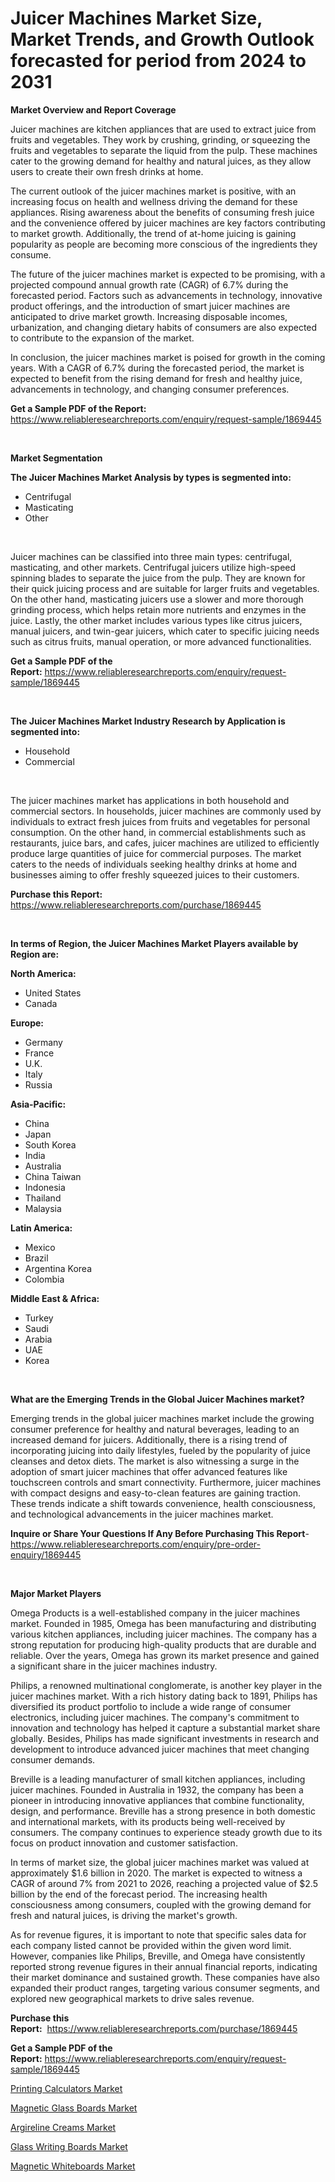 <p><h1>Juicer Machines Market Size, Market Trends, and Growth Outlook forecasted for period from 2024 to 2031</h1></p><p><strong>Market Overview and Report Coverage</strong></p>
<p><p>Juicer machines are kitchen appliances that are used to extract juice from fruits and vegetables. They work by crushing, grinding, or squeezing the fruits and vegetables to separate the liquid from the pulp. These machines cater to the growing demand for healthy and natural juices, as they allow users to create their own fresh drinks at home.</p><p>The current outlook of the juicer machines market is positive, with an increasing focus on health and wellness driving the demand for these appliances. Rising awareness about the benefits of consuming fresh juice and the convenience offered by juicer machines are key factors contributing to market growth. Additionally, the trend of at-home juicing is gaining popularity as people are becoming more conscious of the ingredients they consume.</p><p>The future of the juicer machines market is expected to be promising, with a projected compound annual growth rate (CAGR) of 6.7% during the forecasted period. Factors such as advancements in technology, innovative product offerings, and the introduction of smart juicer machines are anticipated to drive market growth. Increasing disposable incomes, urbanization, and changing dietary habits of consumers are also expected to contribute to the expansion of the market.</p><p>In conclusion, the juicer machines market is poised for growth in the coming years. With a CAGR of 6.7% during the forecasted period, the market is expected to benefit from the rising demand for fresh and healthy juice, advancements in technology, and changing consumer preferences.</p></p>
<p><strong>Get a Sample PDF of the Report:</strong> <a href="https://www.reliableresearchreports.com/enquiry/request-sample/1869445">https://www.reliableresearchreports.com/enquiry/request-sample/1869445</a></p>
<p>&nbsp;</p>
<p><strong>Market Segmentation</strong></p>
<p><strong>The Juicer Machines Market Analysis by types is segmented into:</strong></p>
<p><ul><li>Centrifugal</li><li>Masticating</li><li>Other</li></ul></p>
<p>&nbsp;</p>
<p><p>Juicer machines can be classified into three main types: centrifugal, masticating, and other markets. Centrifugal juicers utilize high-speed spinning blades to separate the juice from the pulp. They are known for their quick juicing process and are suitable for larger fruits and vegetables. On the other hand, masticating juicers use a slower and more thorough grinding process, which helps retain more nutrients and enzymes in the juice. Lastly, the other market includes various types like citrus juicers, manual juicers, and twin-gear juicers, which cater to specific juicing needs such as citrus fruits, manual operation, or more advanced functionalities.</p></p>
<p><strong>Get a Sample PDF of the Report:</strong>&nbsp;<a href="https://www.reliableresearchreports.com/enquiry/request-sample/1869445">https://www.reliableresearchreports.com/enquiry/request-sample/1869445</a></p>
<p>&nbsp;</p>
<p><strong>The Juicer Machines Market Industry Research by Application is segmented into:</strong></p>
<p><ul><li>Household</li><li>Commercial</li></ul></p>
<p>&nbsp;</p>
<p><p>The juicer machines market has applications in both household and commercial sectors. In households, juicer machines are commonly used by individuals to extract fresh juices from fruits and vegetables for personal consumption. On the other hand, in commercial establishments such as restaurants, juice bars, and cafes, juicer machines are utilized to efficiently produce large quantities of juice for commercial purposes. The market caters to the needs of individuals seeking healthy drinks at home and businesses aiming to offer freshly squeezed juices to their customers.</p></p>
<p><strong>Purchase this Report:</strong>&nbsp; <a href="https://www.reliableresearchreports.com/purchase/1869445">https://www.reliableresearchreports.com/purchase/1869445</a></p>
<p>&nbsp;</p>
<p><strong>In terms of Region, the Juicer Machines Market Players available by Region are:</strong></p>
<p>
    <p> <strong> North America: </strong>
        <ul>
            <li>United States</li>
            <li>Canada</li>
        </ul>
        </p> 
    <p> <strong> Europe: </strong>
        <ul>
            <li>Germany</li>
            <li>France</li>
            <li>U.K.</li>
            <li>Italy</li>
            <li>Russia</li>
        </ul>
        </p> 
    <p> <strong> Asia-Pacific: </strong>
        <ul>
            <li>China</li>
            <li>Japan</li>
            <li>South Korea</li>
            <li>India</li>
            <li>Australia</li>
            <li>China Taiwan</li>
            <li>Indonesia</li>
            <li>Thailand</li>
            <li>Malaysia</li>
        </ul>
        </p> 
    <p> <strong> Latin America: </strong>
        <ul>
            <li>Mexico</li>
            <li>Brazil</li>
            <li>Argentina Korea</li>
            <li>Colombia</li>
        </ul>
        </p> 
    <p> <strong> Middle East & Africa: </strong>
        <ul>
            <li>Turkey</li>
            <li>Saudi</li>
            <li>Arabia</li>
            <li>UAE</li>
            <li>Korea</li>
        </ul>
    </p>
    </p>
<p>&nbsp;</p>
<p><strong>What are the Emerging Trends in the Global Juicer Machines market?</strong></p>
<p><p>Emerging trends in the global juicer machines market include the growing consumer preference for healthy and natural beverages, leading to an increased demand for juicers. Additionally, there is a rising trend of incorporating juicing into daily lifestyles, fueled by the popularity of juice cleanses and detox diets. The market is also witnessing a surge in the adoption of smart juicer machines that offer advanced features like touchscreen controls and smart connectivity. Furthermore, juicer machines with compact designs and easy-to-clean features are gaining traction. These trends indicate a shift towards convenience, health consciousness, and technological advancements in the juicer machines market.</p></p>
<p><strong>Inquire or Share Your Questions If Any Before Purchasing This Report</strong>- <a href="https://www.reliableresearchreports.com/enquiry/pre-order-enquiry/1869445">https://www.reliableresearchreports.com/enquiry/pre-order-enquiry/1869445</a></p>
<p>&nbsp;</p>
<p><strong>Major Market Players</strong></p>
<p><p>Omega Products is a well-established company in the juicer machines market. Founded in 1985, Omega has been manufacturing and distributing various kitchen appliances, including juicer machines. The company has a strong reputation for producing high-quality products that are durable and reliable. Over the years, Omega has grown its market presence and gained a significant share in the juicer machines industry.</p><p>Philips, a renowned multinational conglomerate, is another key player in the juicer machines market. With a rich history dating back to 1891, Philips has diversified its product portfolio to include a wide range of consumer electronics, including juicer machines. The company's commitment to innovation and technology has helped it capture a substantial market share globally. Besides, Philips has made significant investments in research and development to introduce advanced juicer machines that meet changing consumer demands.</p><p>Breville is a leading manufacturer of small kitchen appliances, including juicer machines. Founded in Australia in 1932, the company has been a pioneer in introducing innovative appliances that combine functionality, design, and performance. Breville has a strong presence in both domestic and international markets, with its products being well-received by consumers. The company continues to experience steady growth due to its focus on product innovation and customer satisfaction.</p><p>In terms of market size, the global juicer machines market was valued at approximately $1.6 billion in 2020. The market is expected to witness a CAGR of around 7% from 2021 to 2026, reaching a projected value of $2.5 billion by the end of the forecast period. The increasing health consciousness among consumers, coupled with the growing demand for fresh and natural juices, is driving the market's growth.</p><p>As for revenue figures, it is important to note that specific sales data for each company listed cannot be provided within the given word limit. However, companies like Philips, Breville, and Omega have consistently reported strong revenue figures in their annual financial reports, indicating their market dominance and sustained growth. These companies have also expanded their product ranges, targeting various consumer segments, and explored new geographical markets to drive sales revenue.</p></p>
<p><strong>Purchase this Report:</strong>&nbsp;&nbsp;<a href="https://www.reliableresearchreports.com/purchase/1869445">https://www.reliableresearchreports.com/purchase/1869445</a></p>
<p></p>
<p><strong>Get a Sample PDF of the Report:</strong>&nbsp;<a href="https://www.reliableresearchreports.com/enquiry/request-sample/1869445">https://www.reliableresearchreports.com/enquiry/request-sample/1869445</a></p>
<p><p><a href="https://github.com/sndrkn/Market-Research-Report-List-2/blob/main/printing-calculators-market.md">Printing Calculators Market</a></p><p><a href="https://github.com/merzlyukov93/Market-Research-Report-List-2/blob/main/magnetic-glass-boards-market.md">Magnetic Glass Boards Market</a></p><p><a href="https://github.com/melchekhinf/Market-Research-Report-List-2/blob/main/argireline-creams-market.md">Argireline Creams Market</a></p><p><a href="https://github.com/kholmovskayalyudmila/Market-Research-Report-List-2/blob/main/glass-writing-boards-market.md">Glass Writing Boards Market</a></p><p><a href="https://github.com/sofyaavrova/Market-Research-Report-List-2/blob/main/magnetic-whiteboards-market.md">Magnetic Whiteboards Market</a></p></p>